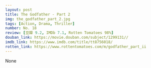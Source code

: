 ```yaml
---
layout: post 
title: The Godfather - Part 2
img: the_godfather_part_2.jpg
tags: [Action, Drama, Thriller]
number: No. 18
review: [豆瓣 9.2, IMDb 7.1, Rotten Tomatoes 98%]
douban_link: https://movie.douban.com/subject/1299131//
imdb_link: https://www.imdb.com/title/tt8756018/
rotten_link: https://www.rottentomatoes.com/m/godfather_part_ii
---
```


None